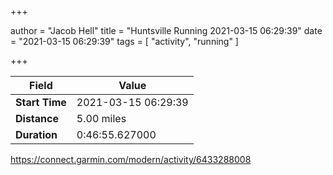 +++

author = "Jacob Hell"
title = "Huntsville Running 2021-03-15 06:29:39"
date = "2021-03-15 06:29:39"
tags = [
    "activity", "running"
]

+++

<!--more-->

|Field  |Value  |
|--- | --- |
|**Start Time**|2021-03-15 06:29:39|
|**Distance**|5.00 miles|
|**Duration**|0:46:55.627000|

https://connect.garmin.com/modern/activity/6433288008